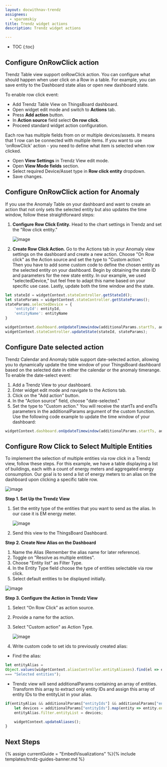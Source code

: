 ```yaml
---
layout: docwithnav-trendz
assignees:
  - vparomskiy
title: Trendz widget actions
description: Trendz widget actions

---
```


* TOC
{:toc}

## Configure OnRowClick action
Trendz Table view support onRowClick action. You can configure what should happen when user click on a Row in a table.
For example, you can save entity to the Dashboard state alias or open new dashboard state.

To enable row click event:
* Add Trendz Table View on ThingsBoard dashboard.
* Open widget edit mode and switch to **Actions** tab.
* Press **Add action** button.
* In **Action source** field select **On row click**.
* Proceed standard widget action configuration.

Each row has multiple fields from on or multiple devices/assets. It means that 1 row can be connected with multiple items.
If you want to use 'onRowClick' action - you need to define what item is selected when row clicked.
* Open **View Settings** in Trendz View edit mode.
* Open **View Mode fields** section.
* Select required Device/Asset type in **Row click entity** dropdown.
* Save changes.

## Configure OnRowClick action for Anomaly

If you use the Anomaly Table on your dashboard and want to create an action that not only sets the selected entity but also updates the time window, follow these straightforward steps:
1. **Configure Row Click Entity.** Head to the chart settings in Trendz and set the "Row click entity."

   ![image](https://img.thingsboard.io/trendz/row-click-anomaly.png)

2. **Create Row Click Action.** Go to the Actions tab in your Anomaly view settings on the dashboard and create a new action. Choose "On Row click" as the Action source and set the type to "Custom action."  
   Then you have to add some custom code to define the chosen entity as the selected entity on your dashboard. Begin by obtaining the state ID and parameters for the new state entity. In our example, we used "selectedDevice,"
   but feel free to adapt this name based on your specific use case. Lastly, update both the time window and the state.

```javascript
let stateId = widgetContext.stateController.getStateId();
let stateParams = widgetContext.stateController.getStateParams();
stateParams.selectedDevice = {
    'entityId': entityId,
    'entityName': entityName
}

widgetContext.dashboard.onUpdateTimewindow(additionalParams.startTs, additionalParams.endTs); 
widgetContext.stateController.updateState(stateId, stateParams);
```
## Configure Date selected action

Trendz Calendar and Anomaly table support date-selected action, allowing you to dynamically update the time window of your ThingsBoard dashboard based on the selected date in either the calendar or the anomaly timerange.
To enable the date-select event:
1. Add a Trendz View to your dashboard.
2. Enter widget edit mode and navigate to the Actions tab.
3. Click on the "Add action" button.
4. In the "Action source" field, choose "date-selected."
5. Set the type to "Custom action." You will receive the startTs and endTs parameters in the additionalParams argument of the custom function. Use the following code example to update the time window of your dashboard:

```javascript
widgetContext.dashboard.onUpdateTimewindow(additionalParams.startTs, additionalParams.endTs);
```

[//]: # (#### Configure Switch Field action)

## Configure Row Click to Select Multiple Entities

To implement the selection of multiple entities via row click in a Trendz view, follow these steps. For this example, we have a table displaying a list of buildings, each with a count of energy meters and aggregated energy consumption.
Our goal is to send a list of energy meters to an alias on the dashboard upon clicking a specific table row.

![image](https://img.thingsboard.io/trendz/row-click-select-entities.png)

**Step 1. Set Up the Trendz View**
1. Set the entity type of the entities that you want to send as the alias. In our case it is EM energy meter.

   ![image](https://img.thingsboard.io/trendz/set-up-trendz-view.png)
2. Send this view to the ThingsBoard Dashboard.

**Step 2. Create New Alias on the Dashboard**
1. Name the Alias (Remember the alias name for later reference).
2. Toggle on "Resolve as multiple entities".
3. Choose "Entity list" as Filter Type.
4. In the Entity Type field choose the type of entities selectable via row click.
5. Select default entities to be displayed initially.

![image](https://img.thingsboard.io/trendz/create-new-alias.png)

**Step 3. Configure the Action in Trendz View**
1. Select “On Row Click” as action source.
2. Provide a name for the action.
3. Select "Custom action" as Action Type.

   ![image](https://img.thingsboard.io/trendz/configure-action.png)
4. Write custom code to set ids to previously created alias:

* Find the alias:
```javascript
let entityAlias = 
Object.values(widgetContext.aliasController.entityAliases).find(el => el.alias 
=== "Selected entities");
```

* Trendz view will send additionalParams containing an array of entities. Transform this array to extract only entity IDs and assign this array of entity IDs to the entityList in your alias.
```javascript
if(entityAlias && additionalParams["entityIds"] && additionalParams["entityIds"].length) {
    let devices = additionalParams["entityIds"].map(entity => entity.entityId.id);
    entityAlias.filter.entityList = devices;

    widgetContext.updateAliases();    
}
```

## Next Steps

{% assign currentGuide = "EmbedVisualizations" %}{% include templates/trndz-guides-banner.md %}
